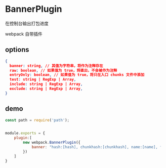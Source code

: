 # BannerPlugin

在控制台输出打包进度


webpack 自带插件

## options
``` json
{
  banner: string, // 其值为字符串，将作为注释存在
  raw: boolean, // 如果值为 true，将直出，不会被作为注释
  entryOnly: boolean, // 如果值为 true，将只在入口 chunks 文件中添加
  test: string | RegExp | Array,
  include: string | RegExp | Array,
  exclude: string | RegExp | Array,
}
```
## demo

``` javascript
const path = require('path');


module.exports = {
    plugin:[
        new webpack.BannerPlugin({
            banner: "hash:[hash], chunkhash:[chunkhash], name:[name], filebase:[filebase], query:[query], file:[file]"
        })  
    ]
}
```